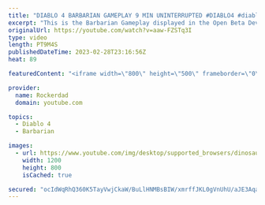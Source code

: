```yaml
---
title: "DIABLO 4 BARBARIAN GAMEPLAY 9 MIN UNINTERRUPTED #DIABLO4 #diablo4gameplay #diabloiv"
excerpt: "This is the Barbarian Gameplay displayed in the Open Beta Dev Live Stream in February 28th. This is 9 minutes of uninterrupted ..."
originalUrl: https://youtube.com/watch?v=aaw-FZSTq3I
type: video
length: PT9M4S
publishedDateTime: 2023-02-28T23:16:56Z
heat: 89

featuredContent: "<iframe width=\"800\" height=\"500\" frameborder=\"0\" src=\"https://www.youtube.com/embed/aaw-FZSTq3I\" allow=\"accelerometer; autoplay; encrypted-media; gyroscope; picture-in-picture\" allowfullscreen></iframe>"

provider:
  name: Rockerdad
  domain: youtube.com

topics:
  - Diablo 4
  - Barbarian

images:
  - url: https://www.youtube.com/img/desktop/supported_browsers/dinosaur.png
    width: 1200
    height: 800
    isCached: true

secured: "ocIdWqRhQ360K5TayVwjCkaW/BuLlHNMBsBIW/xmrffJKL0gVnUhU/aJE3AqauWyZ7lIYAf91DcaIEJDB4+MNuZ2CsnXb9Q4kKmlsHUEyoJK8AlDAGxvJDXOEn0O8S781Y2fAEpIwzysy4fOdjEz38q8vVRfscdcdt/0XQWUkLTPLLJo4jAhORNFg19chWyYhzv0Wn00vidvYDnJMX+wzNqyWHBge7q9xiTW36ofkggnxNJA8P6ZXUCHX6mJQ3eckXeVJbh1GlxnHcKdDMJ7HcAcudEDQN99VYIws74AxxuBcj89Iny0WRvGRR8eODXlPDD7FMFvom8nBWxXh0nxj4X9FLZBoxDTwsOFeL8YBFqCi7gJoNDjyuZCAr4IKXYu8RMe/YJl4ZFaciTkPDAZp9Eq7HQ1whkyVAQ8HrOAdQg=;aWi+VcqS6Suk5Bk/s3hxxQ=="
---
```


